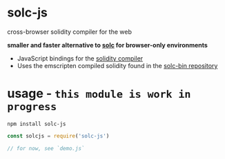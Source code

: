 # solc-js
cross-browser solidity compiler for the web

**smaller and faster alternative to [solc](https://www.npmjs.com/package/solc) for browser-only environments**
* JavaScript bindings for the [solidity compiler](https://github.com/ethereum/solidity)
* Uses the emscripten compiled solidity found in the [solc-bin repository](https://github.com/ethereum/solc-bin)

# usage - `this module is work in progress`
`npm install solc-js`
```js
const solcjs = require('solc-js')

// for now, see `demo.js`
```
